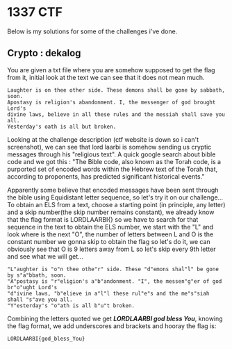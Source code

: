 
# 1337 CTF

Below is my solutions for some of the challenges i've done.




## Crypto : dekalog

You are given a txt file where you are somehow supposed to get the flag from it, initial look at the text we can see that it does not mean much. 


```
Laughter is on thee other side. These demons shall be gone by sabbath, soon.
Apostasy is religion's abandonment. I, the messenger of god brought Lord's
divine laws, believe in all these rules and the messiah shall save you all.
Yesterday's oath is all but broken.
```

Looking at the challenge description (ctf website is down so i can't screenshot), we can see that lord laarbi is somehow sending us cryptic messages through his "religious text".
A quick google search about bible code and we got this : "The Bible code, also known as the Torah code, is a purported set of encoded words within the Hebrew text of the Torah that, according to proponents, has predicted significant historical events."

Apparently some believe that encoded messages have been sent through the bible using Equidistant letter sequence, so let's try it on our challenge...
To obtain an ELS from a text, choose a starting point (in principle, any letter) and a skip number(the skip number remains constant), we already know that the flag format is LORDLAARBI{} so we have to search for that sequence in the text to obtain the ELS number, we start with the "L" and look where is the next "O", the number of letters between L and O is the constant number we gonna skip to obtain the flag so let's do it, we can obviously see that O is 9 letters away from L so let's skip every 9th letter and see what we will get...

```
"L"aughter is "o"n thee othe"r" side. These "d"emons shal"l" be gone by s"a"bbath, soon.
"A"postasy is "r"eligion's a"b"andonment. "I", the messen"g"er of god br"o"ught Lord's
"d"ivine laws, "b"elieve in a"l"l these rul"e"s and the me"s"siah shall "s"ave you all.
"Y"esterday's "o"ath is all b"u"t broken.
```

Combining the letters quoted we get ***LORDLAARBI god bless You***, knowing the flag format, we add underscores and brackets and hooray the flag is:
```
LORDLAARBI{god_bless_You}
```


